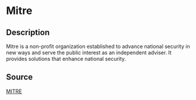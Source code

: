 # Mitre

## Description

Mitre is a non-profit organization established to advance national security in new ways and serve the public interest as an independent adviser. It provides solutions that enhance national security.

## Source

[MITRE](https://www.mitre.org/who-we-are)
